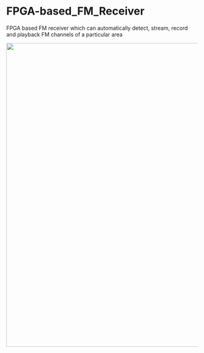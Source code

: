 # FPGA-based_FM_Receiver
FPGA based FM receiver which can automatically detect, stream, record and playback FM channels of a particular area

<p align="center">
<img width="800" src= "https://github.com/Awesama-T/FPGA-based_FM_Receiver/assets/121259619/cedddf7e-2962-4506-9c24-c3361beb5f9e">
</p>


